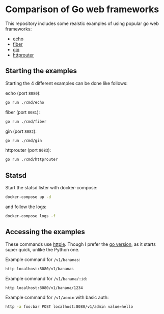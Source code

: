 # Comparison of Go web frameworks

This repository includes some realstic examples of using popular go web frameworks:
- [echo](https://github.com/labstack/echo)
- [fiber](https://github.com/gofiber/fiber)
- [gin](https://github.com/gin-gonic/gin)
- [httprouter](https://github.com/julienschmidt/httprouter)

## Starting the examples
Starting the 4 different examples can be done like follows:

echo (port `8080`):
```bash
go run ./cmd/echo
```

fiber (port `8081`):
```bash
go run ./cmd/fiber
```

gin (port `8082`):
```bash
go run ./cmd/gin
```

httprouter (port `8083`):
```bash
go run ./cmd/httprouter
```

## Statsd

Start the statsd lister with docker-compose:
```bash
docker-compose up -d
```

and follow the logs:
```bash
docker-compose logs -f
```

## Accessing the examples
These commands use [httpie](https://httpie.io/). Though I prefer the
[go version](https://github.com/nojima/httpie-go), as it starts super quick,
unlike the Python one.

Example command for `/v1/bananas`:
```bash
http localhost:8080/v1/bananas
```

Example command for `/v1/banana/:id`:
```bash
http localhost:8080/v1/banana/1234
```

Example command for `/v1/admin` with basic auth:
```bash
http -a foo:bar POST localhost:8080/v1/admin value=hello
```
